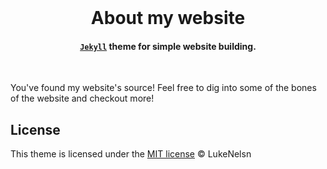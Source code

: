<div align="center">
  <br>

  <h1>About my website</h1>

</div>

<h4 align="center">
  <a href="https://jekyllrb.com/" target="_blank"><code>Jekyll</code></a> theme for simple website building.
</h4>

<br>

You've found my website's source! Feel free to dig into some of the bones of the website and checkout more!

</p>

## License

This theme is licensed under the [MIT license](https://opensource.org/licenses/mit-license.php) © LukeNelsn
